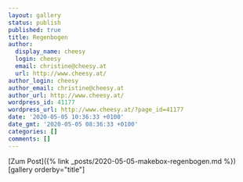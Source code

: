 ```yaml
---
layout: gallery
status: publish
published: true
title: Regenbogen
author:
  display_name: cheesy
  login: cheesy
  email: christine@cheesy.at
  url: http://www.cheesy.at/
author_login: cheesy
author_email: christine@cheesy.at
author_url: http://www.cheesy.at/
wordpress_id: 41177
wordpress_url: http://www.cheesy.at/?page_id=41177
date: '2020-05-05 10:36:33 +0100'
date_gmt: '2020-05-05 08:36:33 +0100'
categories: []
comments: []
---
```


[Zum Post]({% link _posts/2020-05-05-makebox-regenbogen.md %})
[gallery orderby="title"]
